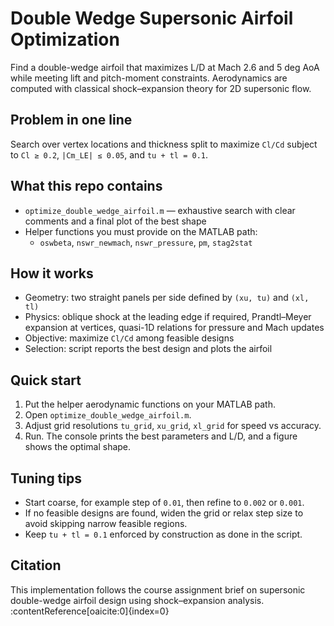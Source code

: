 # Double Wedge Supersonic Airfoil Optimization

Find a double-wedge airfoil that maximizes L/D at Mach 2.6 and 5 deg AoA while meeting lift and pitch-moment constraints. Aerodynamics are computed with classical shock–expansion theory for 2D supersonic flow.

## Problem in one line
Search over vertex locations and thickness split to maximize `Cl/Cd` subject to `Cl ≥ 0.2`, `|Cm_LE| ≤ 0.05`, and `tu + tl = 0.1`.

## What this repo contains
- `optimize_double_wedge_airfoil.m` — exhaustive search with clear comments and a final plot of the best shape
- Helper functions you must provide on the MATLAB path:
  - `oswbeta`, `nswr_newmach`, `nswr_pressure`, `pm`, `stag2stat`

## How it works
- Geometry: two straight panels per side defined by `(xu, tu)` and `(xl, tl)`
- Physics: oblique shock at the leading edge if required, Prandtl–Meyer expansion at vertices, quasi-1D relations for pressure and Mach updates
- Objective: maximize `Cl/Cd` among feasible designs
- Selection: script reports the best design and plots the airfoil

## Quick start
1. Put the helper aerodynamic functions on your MATLAB path.
2. Open `optimize_double_wedge_airfoil.m`.
3. Adjust grid resolutions `tu_grid`, `xu_grid`, `xl_grid` for speed vs accuracy.
4. Run. The console prints the best parameters and L/D, and a figure shows the optimal shape.

## Tuning tips
- Start coarse, for example step of `0.01`, then refine to `0.002` or `0.001`.
- If no feasible designs are found, widen the grid or relax step size to avoid skipping narrow feasible regions.
- Keep `tu + tl = 0.1` enforced by construction as done in the script.

## Citation
This implementation follows the course assignment brief on supersonic double-wedge airfoil design using shock–expansion analysis. :contentReference[oaicite:0]{index=0}

